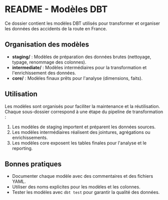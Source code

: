 # README - Modèles DBT

Ce dossier contient les modèles DBT utilisés pour transformer et organiser les données des accidents de la route en France.

## Organisation des modèles

- **staging/** : Modèles de préparation des données brutes (nettoyage, typage, renommage des colonnes).
- **intermediate/** : Modèles intermédiaires pour la transformation et l'enrichissement des données.
- **core/** : Modèles finaux prêts pour l'analyse (dimensions, faits).

## Utilisation

Les modèles sont organisés pour faciliter la maintenance et la réutilisation. Chaque sous-dossier correspond à une étape du pipeline de transformation :

1. Les modèles de staging importent et préparent les données sources.
2. Les modèles intermédiaires réalisent des jointures, agrégations ou enrichissements.
3. Les modèles core exposent les tables finales pour l'analyse et le reporting.

## Bonnes pratiques

- Documenter chaque modèle avec des commentaires et des fichiers YAML.
- Utiliser des noms explicites pour les modèles et les colonnes.
- Tester les modèles avec `dbt test` pour garantir la qualité des données.


